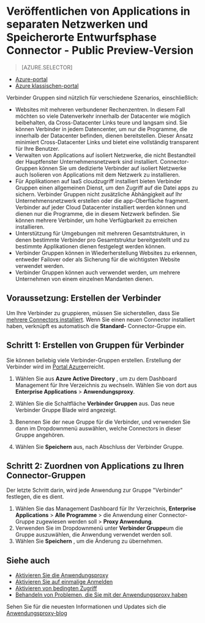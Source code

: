 <properties
    pageTitle="Arbeiten mit Azure AD-Anwendungsproxy Verbinder | Microsoft Azure"
    description="Erläutert, wie der Verbinder in Azure AD-Anwendungsproxy Gruppen erstellen und verwalten."
    services="active-directory"
    documentationCenter=""
    authors="kgremban"
    manager="femila"
    editor=""/>

<tags
    ms.service="active-directory"
    ms.workload="identity"
    ms.tgt_pltfrm="na"
    ms.devlang="na"
    ms.topic="article"
    ms.date="09/09/2016"
    ms.author="kgremban"/>


# <a name="publish-applications-on-separate-networks-and-locations-using-connector-groups---public-preview"></a>Veröffentlichen von Applications in separaten Netzwerken und Speicherorte Entwurfsphase Connector - Public Preview-Version

> [AZURE.SELECTOR]
- [Azure-portal](active-directory-application-proxy-connectors-azure-portal.md)
- [Azure klassischen-portal](active-directory-application-proxy-connectors.md)


Verbinder Gruppen sind nützlich für verschiedene Szenarios, einschließlich:

- Websites mit mehreren verbundener Rechenzentren. In diesem Fall möchten so viele Datenverkehr innerhalb der Datacenter wie möglich beibehalten, da Cross-Datacenter Links teure und langsam sind. Sie können Verbinder in jedem Datencenter, um nur die Programme, die innerhalb der Datacenter befinden, dienen bereitstellen. Dieser Ansatz minimiert Cross-Datacenter Links und bietet eine vollständig transparent für Ihre Benutzer.
- Verwalten von Applications auf isoliert Netzwerke, die nicht Bestandteil der Hauptfenster Unternehmensnetzwerk sind installiert. Connector-Gruppen können Sie um dedizierte Verbinder auf isoliert Netzwerke auch Isolieren von Applications mit dem Netzwerk zu installieren.
- Für Applikationen auf IaaS cloudzugriff installiert bieten Verbinder Gruppen einen allgemeinen Dienst, um den Zugriff auf die Datei apps zu sichern. Verbinder Gruppen nicht zusätzliche Abhängigkeit auf Ihr Unternehmensnetzwerk erstellen oder die app-Oberfläche fragment. Verbinder auf jeder Cloud Datacenter installiert werden können und dienen nur die Programme, die in diesem Netzwerk befinden. Sie können mehrere Verbinder, um hohe Verfügbarkeit zu erreichen installieren.
- Unterstützung für Umgebungen mit mehreren Gesamtstrukturen, in denen bestimmte Verbinder pro Gesamtstruktur bereitgestellt und zu bestimmte Applikationen dienen festgelegt werden können.
- Verbinder Gruppen können in Wiederherstellung Websites zu erkennen, entweder Failover oder als Sicherung für die wichtigsten Website verwendet werden.
- Verbinder Gruppen können auch verwendet werden, um mehrere Unternehmen von einem einzelnen Mandanten dienen.

## <a name="prerequisite-create-your-connectors"></a>Voraussetzung: Erstellen der Verbinder
Um Ihre Verbinder zu gruppieren, müssen Sie sicherstellen, dass Sie [mehrere Connectors installiert](active-directory-application-proxy-enable.md). Wenn Sie einen neuen Connector installiert haben, verknüpft es automatisch die **Standard-** Connector-Gruppe ein.

## <a name="step-1-create-connector-groups"></a>Schritt 1: Erstellen von Gruppen für Verbinder
Sie können beliebig viele Verbinder-Gruppen erstellen. Erstellung der Verbinder wird im [Portal Azure](https://portal.azure.com)erreicht.

1. Wählen Sie aus **Azure Active Directory** , um zu dem Dashboard Management für Ihre Verzeichnis zu wechseln. Wählen Sie von dort aus **Enterprise Applications** > **Anwendungsproxy**.

2. Wählen Sie die Schaltfläche **Verbinder Gruppen** aus. Das neue Verbinder Gruppe Blade wird angezeigt.

3. Benennen Sie der neue Gruppe für die Verbinder, und verwenden Sie dann im Dropdownmenü auswählen, welche Connectors in dieser Gruppe angehören.

4. Wählen Sie **Speichern** aus, nach Abschluss der Verbinder Gruppe.

## <a name="step-2-assign-applications-to-your-connector-groups"></a>Schritt 2: Zuordnen von Applications zu Ihren Connector-Gruppen
Der letzte Schritt darin, wird jede Anwendung zur Gruppe "Verbinder" festlegen, die es dient.

1. Wählen Sie das Management Dashboard für Ihr Verzeichnis, **Enterprise Applications** > **Alle Programme** > die Anwendung einer Connector-Gruppe zugewiesen werden soll > **Proxy Anwendung**.
2. Verwenden Sie im Dropdownmenü unter **Verbinder Gruppe**um die Gruppe auszuwählen, die Anwendung verwendet werden soll.
3. Wählen Sie **Speichern** , um die Änderung zu übernehmen.


## <a name="see-also"></a>Siehe auch

- [Aktivieren Sie die Anwendungsproxy](active-directory-application-proxy-enable.md)
- [Aktivieren Sie auf einmalige Anmelden](active-directory-application-proxy-sso-using-kcd.md)
- [Aktivieren von bedingten Zugriff](active-directory-application-proxy-conditional-access.md)
- [Behandeln von Problemen, die Sie mit der Anwendungsproxy haben](active-directory-application-proxy-troubleshoot.md)

Sehen Sie für die neuesten Informationen und Updates sich die [Anwendungsproxy-blog](http://blogs.technet.com/b/applicationproxyblog/)

